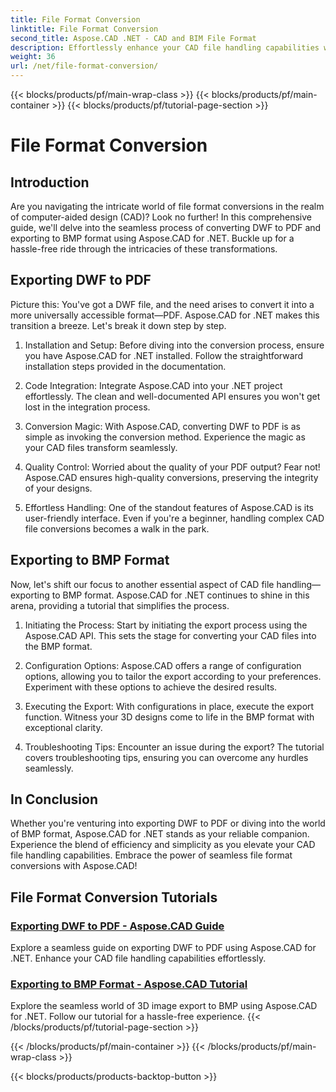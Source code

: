 ```yaml
---
title: File Format Conversion
linktitle: File Format Conversion
second_title: Aspose.CAD .NET - CAD and BIM File Format
description: Effortlessly enhance your CAD file handling capabilities with Aspose.CAD for .NET. Explore tutorials on exporting DWF to PDF and 3D image export to BMP format.
weight: 36
url: /net/file-format-conversion/
---
```


{{< blocks/products/pf/main-wrap-class >}}
{{< blocks/products/pf/main-container >}}
{{< blocks/products/pf/tutorial-page-section >}}

# File Format Conversion


## Introduction

Are you navigating the intricate world of file format conversions in the realm of computer-aided design (CAD)? Look no further! In this comprehensive guide, we'll delve into the seamless process of converting DWF to PDF and exporting to BMP format using Aspose.CAD for .NET. Buckle up for a hassle-free ride through the intricacies of these transformations.

## Exporting DWF to PDF

Picture this: You've got a DWF file, and the need arises to convert it into a more universally accessible format—PDF. Aspose.CAD for .NET makes this transition a breeze. Let's break it down step by step.

1. Installation and Setup: Before diving into the conversion process, ensure you have Aspose.CAD for .NET installed. Follow the straightforward installation steps provided in the documentation.

2. Code Integration: Integrate Aspose.CAD into your .NET project effortlessly. The clean and well-documented API ensures you won't get lost in the integration process.

3. Conversion Magic: With Aspose.CAD, converting DWF to PDF is as simple as invoking the conversion method. Experience the magic as your CAD files transform seamlessly.

4. Quality Control: Worried about the quality of your PDF output? Fear not! Aspose.CAD ensures high-quality conversions, preserving the integrity of your designs.

5. Effortless Handling: One of the standout features of Aspose.CAD is its user-friendly interface. Even if you're a beginner, handling complex CAD file conversions becomes a walk in the park.

## Exporting to BMP Format

Now, let's shift our focus to another essential aspect of CAD file handling—exporting to BMP format. Aspose.CAD for .NET continues to shine in this arena, providing a tutorial that simplifies the process.

1. Initiating the Process: Start by initiating the export process using the Aspose.CAD API. This sets the stage for converting your CAD files into the BMP format.

2. Configuration Options: Aspose.CAD offers a range of configuration options, allowing you to tailor the export according to your preferences. Experiment with these options to achieve the desired results.

3. Executing the Export: With configurations in place, execute the export function. Witness your 3D designs come to life in the BMP format with exceptional clarity.

4. Troubleshooting Tips: Encounter an issue during the export? The tutorial covers troubleshooting tips, ensuring you can overcome any hurdles seamlessly.

## In Conclusion

Whether you're venturing into exporting DWF to PDF or diving into the world of BMP format, Aspose.CAD for .NET stands as your reliable companion. Experience the blend of efficiency and simplicity as you elevate your CAD file handling capabilities. Embrace the power of seamless file format conversions with Aspose.CAD!
## File Format Conversion Tutorials
### [Exporting DWF to PDF - Aspose.CAD Guide](./exporting-dwf-to-pdf/)
Explore a seamless guide on exporting DWF to PDF using Aspose.CAD for .NET. Enhance your CAD file handling capabilities effortlessly.
### [Exporting to BMP Format - Aspose.CAD Tutorial](./exporting-to-bmp-format/)
Explore the seamless world of 3D image export to BMP using Aspose.CAD for .NET. Follow our tutorial for a hassle-free experience.
{{< /blocks/products/pf/tutorial-page-section >}}

{{< /blocks/products/pf/main-container >}}
{{< /blocks/products/pf/main-wrap-class >}}

{{< blocks/products/products-backtop-button >}}
